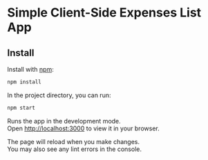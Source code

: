 # Simple Client-Side Expenses List App

## Install

Install with [npm](https://www.npmjs.com/):

```sh
npm install
```

In the project directory, you can run:

```sh
npm start
```

Runs the app in the development mode.\
Open [http://localhost:3000](http://localhost:3000) to view it in your browser.

The page will reload when you make changes.\
You may also see any lint errors in the console.
